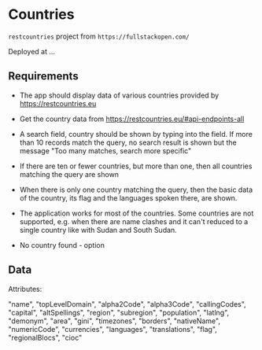 # Countries

`restcountries` project from `https://fullstackopen.com/`

Deployed at ...


## Requirements

* The app should display data of various countries provided by https://restcountries.eu

* Get the country data from https://restcountries.eu/#api-endpoints-all

* A search field, country should be shown by typing into the field. If more than 10 records match the query, no search result is shown but the message "Too many matches, search more specific"

* If there are ten or fewer countries, but more than one, then all countries matching the query are shown

* When there is only one country matching the query, then the basic data of the country, its flag and the languages spoken there, are shown.

* The application works for most of the countries. Some countries are not supported, e.g. when there are name clashes and it can't reduced to a single country like with Sudan and South Sudan.

* No country found - option

## Data

Attributes:

"name",
"topLevelDomain",
"alpha2Code",
"alpha3Code",
"callingCodes",
"capital",
"altSpellings",
"region",
"subregion",
"population",
"latlng",
"demonym",
"area",
"gini",
"timezones",
"borders",
"nativeName",
"numericCode",
"currencies",
"languages",
"translations",
"flag",
"regionalBlocs",
"cioc"
